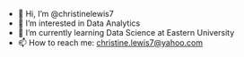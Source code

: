 - 👋 Hi, I’m @christinelewis7
- 👀 I’m interested in Data Analytics
- 🌱 I’m currently learning Data Science at Eastern University
- 📫 How to reach me: christine.lewis7@yahoo.com

<!---
christinelewis7/christinelewis7 is a ✨ special ✨ repository because its `README.md` (this file) appears on your GitHub profile.
You can click the Preview link to take a look at your changes.
--->
